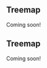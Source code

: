 <!-- --8<-- [start:usage] -->
## Treemap
Coming soon!
<!-- ### Simple
=== "dx"

    ```python
    dx.treemap(df, ...)
    ```
    ![](../screenshots/plotting_treemap_simple1.png)

=== "pd.options.plotting.backend = 'dx'"

    !!! info "Make sure you [enable `dx` as a pandas plotting backend](../plotting/overview.md#enabling-pandas-plotting-backend) first."

    ```python
    df.plot(kind='treemap', x='keyword_column', y='integer_column')
    ```
    ![](../screenshots/plotting_treemap_simple1_pd.png)

### Customized

=== "dx"

    ```python
    dx.treemap(
        df, 
        ...
    )
    ```
    ![](../screenshots/plotting_treemap_custom1.png)

=== "pd.options.plotting.backend = 'dx'"

    !!! info "Make sure you [enable `dx` as a pandas plotting backend](../plotting/overview.md#enabling-pandas-plotting-backend) first."

    ```python
    df.plot(
        kind='treemap',
        ...
    )
    ```
    ![](../screenshots/plotting_treemap_custom1_pd.png) -->

<!-- --8<-- [end:usage] -->

<!-- --8<-- [start:ref] -->
## Treemap
Coming soon!
<!-- ::: src.dx.plotting.dex.treemap -->
<!-- --8<-- [end:ref] -->
